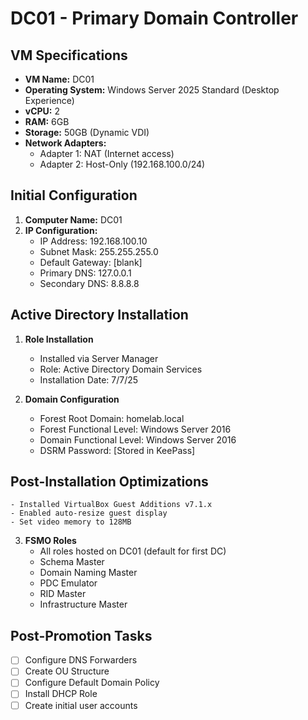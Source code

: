 # DC01 - Primary Domain Controller

## VM Specifications
- **VM Name:** DC01
- **Operating System:** Windows Server 2025 Standard (Desktop Experience)
- **vCPU:** 2
- **RAM:** 6GB
- **Storage:** 50GB (Dynamic VDI)
- **Network Adapters:** 
  - Adapter 1: NAT (Internet access)
  - Adapter 2: Host-Only (192.168.100.0/24)

## Initial Configuration
1. **Computer Name:** DC01
2. **IP Configuration:**
   - IP Address: 192.168.100.10
   - Subnet Mask: 255.255.255.0
   - Default Gateway: [blank]
   - Primary DNS: 127.0.0.1
   - Secondary DNS: 8.8.8.8

## Active Directory Installation
1. **Role Installation**
   - Installed via Server Manager
   - Role: Active Directory Domain Services
   - Installation Date: 7/7/25

2. **Domain Configuration**
   - Forest Root Domain: homelab.local
   - Forest Functional Level: Windows Server 2016
   - Domain Functional Level: Windows Server 2016
   - DSRM Password: [Stored in KeePass]
  
  ## Post-Installation Optimizations
    - Installed VirtualBox Guest Additions v7.1.x
    - Enabled auto-resize guest display
    - Set video memory to 128MB

3. **FSMO Roles**
   - All roles hosted on DC01 (default for first DC)
   - Schema Master
   - Domain Naming Master
   - PDC Emulator
   - RID Master
   - Infrastructure Master

## Post-Promotion Tasks
- [ ] Configure DNS Forwarders
- [ ] Create OU Structure
- [ ] Configure Default Domain Policy
- [ ] Install DHCP Role
- [ ] Create initial user accounts
